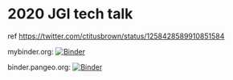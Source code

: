 # 2020 JGI tech talk

ref https://twitter.com/ctitusbrown/status/1258428589910851584

mybinder.org: [![Binder](https://mybinder.org/badge_logo.svg)](https://mybinder.org/v2/gh/ctb/2020-jgi-tech-talk/stable)

binder.pangeo.org: [![Binder](https://binder.pangeo.io/badge_logo.svg)](https://binder.pangeo.io/v2/gh/ctb/2020-jgi-tech-talk/stable)
